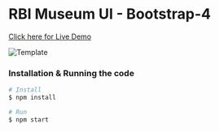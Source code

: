 # RBI Museum UI - Bootstrap-4

[Click here for Live Demo](https://rbi-museum.netlify.app/)

![Template](https://i.ibb.co/KmZVhZB/rbi-museum-website-design-concept.jpg)

### Installation & Running the code

```bash
# Install
$ npm install

# Run
$ npm start

```

&nbsp;
&nbsp;
&nbsp;
